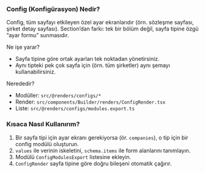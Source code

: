 ### Config (Konfigürasyon) Nedir?

Config, tüm sayfayı etkileyen özel ayar ekranlarıdır (örn. sözleşme sayfası, şirket detay sayfası). Section’dan farkı: tek bir bölüm değil, sayfa tipine özgü “ayar formu” sunmasıdır.

Ne işe yarar?

- Sayfa tipine göre ortak ayarları tek noktadan yönetirsiniz.
- Aynı tipteki pek çok sayfa için (örn. tüm şirketler) aynı şemayı kullanabilirsiniz.

Nerededir?

- Modüller: `src/@renders/configs/*`
- Render: `src/components/Builder/renders/ConfigRender.tsx`
- Liste: `src/@renders/configs/modules.export.ts`

### Kısaca Nasıl Kullanırım?

1. Bir sayfa tipi için ayar ekranı gerekiyorsa (ör. `companies`), o tip için bir config modülü oluşturun.
2. `values` ile verinin iskeletini, `schema.items` ile form alanlarını tanımlayın.
3. Modülü `ConfigModulesExport` listesine ekleyin.
4. `ConfigRender` sayfa tipine göre doğru bileşeni otomatik çağırır.

<br/><br/>
<br/><br/>

